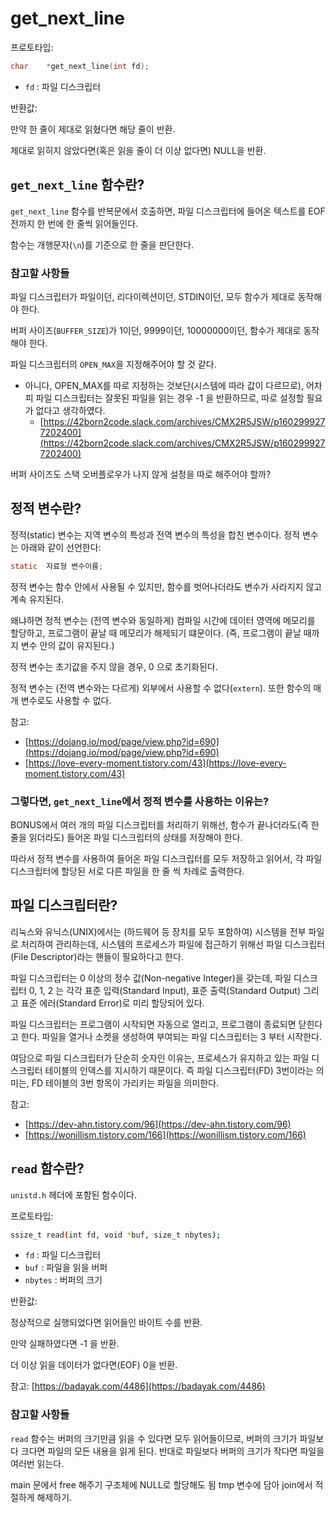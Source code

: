 # get_next_line

프로토타입:

```c
char	*get_next_line(int fd);
```
- `fd` : 파일 디스크립터

반환값:

만약 한 줄이 제대로 읽혔다면 해당 줄이 반환.

제대로 읽히지 않았다면(혹은 읽을 줄이 더 이상 없다면) NULL을 반환.

## `get_next_line` 함수란?

`get_next_line` 함수를 반복문에서 호출하면, 파일 디스크립터에 들어온 텍스트를 EOF 전까지 한 번에 한 줄씩 읽어들인다.

함수는 개행문자(`\n`)를 기준으로 한 줄을 판단한다.

### 참고할 사항들

파일 디스크립터가 파일이던, 리다이렉션이던, STDIN이던, 모두 함수가 제대로 동작해야 한다.

버퍼 사이즈(`BUFFER_SIZE`)가 1이던, 9999이던, 10000000이던, 함수가 제대로 동작해야 한다.

파일 디스크립터의 `OPEN_MAX`을 지정해주어야 할 것 같다.
- 아니다, OPEN_MAX를 따로 지정하는 것보단(시스템에 따라 값이 다르므로), 어차피 파일 디스크립터는 잘못된 파일을 읽는 경우 -1 을 반환하므로, 따로 설정할 필요가 없다고 생각하였다.
	- [https://42born2code.slack.com/archives/CMX2R5JSW/p1602999277202400](https://42born2code.slack.com/archives/CMX2R5JSW/p1602999277202400)

버퍼 사이즈도 스택 오버플로우가 나지 않게 설정을 따로 해주어야 할까?

## 정적 변수란?

정적(static) 변수는 지역 변수의 특성과 전역 변수의 특성을 합친 변수이다. 정적 변수는 아래와 같이 선언한다:

```c
static	자료형 변수이름;
```

정적 변수는 함수 안에서 사용될 수 있지만, 함수를 벗어나더라도 변수가 사라지지 않고 계속 유지된다.

왜냐하면 정적 변수는 (전역 변수와 동일하게) 컴파일 시간에 데이터 영역에 메모리를 할당하고, 프로그램이 끝날 때 메모리가 해제되기 떄문이다. (즉, 프로그램이 끝날 때까지 변수 안의 값이 유지된다.)

정적 변수는 초기값을 주지 않을 경우, 0 으로 초기화된다.

정적 변수는 (전역 변수와는 다르게) 외부에서 사용할 수 없다(`extern`). 또한 함수의 매개 변수로도 사용할 수 없다.

참고:
- [https://dojang.io/mod/page/view.php?id=690](https://dojang.io/mod/page/view.php?id=690)
- [https://love-every-moment.tistory.com/43](https://love-every-moment.tistory.com/43)

### 그렇다면, `get_next_line`에서 정적 변수를 사용하는 이유는?

BONUS에서 여러 개의 파일 디스크립터를 처리하기 위해선, 함수가 끝나더라도(즉 한 줄을 읽더라도) 들어온 파일 디스크립터의 상태를 저장해야 한다.

따라서 정적 변수를 사용하여 들어온 파일 디스크립터를 모두 저장하고 읽어서, 각 파일 디스크립터에 할당된 서로 다른 파일을 한 줄 씩 차례로 출력한다.

## 파일 디스크립터란?

리눅스와 유닉스(UNIX)에서는 (하드웨어 등 장치를 모두 포함하여) 시스템을 전부 파일로 처리하여 관리하는데, 시스템의 프로세스가 파일에 접근하기 위해선 파일 디스크립터(File Descriptor)라는 핸들이 필요하다고 한다.

파일 디스크립터는 0 이상의 정수 값(Non-negative Integer)을 갖는데, 파일 디스크립터 0, 1, 2 는 각각 표준 입력(Standard Input), 표준 출력(Standard Output) 그리고 표준 에러(Standard Error)로 미리 할당되어 있다.

파일 디스크립터는 프로그램이 시작되면 자동으로 열리고, 프로그램이 종료되면 닫힌다고 한다. 파일을 열거나 소켓을 생성하여 부여되는 파일 디스크립터는 3 부터 시작한다.

여담으로 파일 디스크립터가 단순히 숫자인 이유는, 프로세스가 유지하고 있는 파일 디스크립터 테이블의 인덱스를 지시하기 때문이다. 즉 파일 디스크립터(FD) 3번이라는 의미는, FD 테이블의 3번 항목이 가리키는 파일을 의미한다.

참고:
- [https://dev-ahn.tistory.com/96](https://dev-ahn.tistory.com/96)
- [https://wonillism.tistory.com/166](https://wonillism.tistory.com/166)

## `read` 함수란?

`unistd.h` 헤더에 포함된 함수이다.

프로토타입:

```sh
ssize_t	read(int fd, void *buf, size_t nbytes);
```
- `fd` : 파일 디스크립터
- `buf` : 파일을 읽을 버퍼
- `nbytes` : 버퍼의 크기

반환값:

정상적으로 실행되었다면 읽어들인 바이트 수를 반환.

만약 실패하였다면 -1 을 반환.

더 이상 읽을 데이터가 없다면(EOF) 0을 반환.

참고: [https://badayak.com/4486](https://badayak.com/4486)

### 참고할 사항들

`read` 함수는 버퍼의 크기만큼 읽을 수 있다면 모두 읽어들이므로, 버퍼의 크기가 파일보다 크다면 파일의 모든 내용을 읽게 된다. 반대로 파일보다 버퍼의 크기가 작다면 파일을 여러번 읽는다.








main 문에서 free 해주기
구조체에 NULL로 할당해도 됨
tmp 변수에 담아 join에서 적절하게 해제하기.
